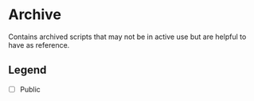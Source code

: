 # Archive
Contains archived scripts that may not be in active use but are helpful to have as reference.

## Legend
- [ ] Public